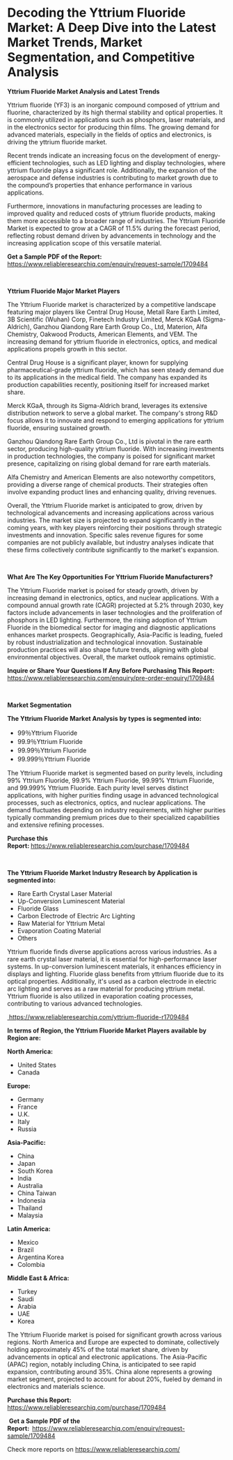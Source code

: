 <p><h1>Decoding the Yttrium Fluoride Market: A Deep Dive into the Latest Market Trends, Market Segmentation, and Competitive Analysis</h1></p><p><strong>Yttrium Fluoride Market Analysis and Latest Trends</strong></p>
<p><p>Yttrium fluoride (YF3) is an inorganic compound composed of yttrium and fluorine, characterized by its high thermal stability and optical properties. It is commonly utilized in applications such as phosphors, laser materials, and in the electronics sector for producing thin films. The growing demand for advanced materials, especially in the fields of optics and electronics, is driving the yttrium fluoride market.</p><p>Recent trends indicate an increasing focus on the development of energy-efficient technologies, such as LED lighting and display technologies, where yttrium fluoride plays a significant role. Additionally, the expansion of the aerospace and defense industries is contributing to market growth due to the compound’s properties that enhance performance in various applications.</p><p>Furthermore, innovations in manufacturing processes are leading to improved quality and reduced costs of yttrium fluoride products, making them more accessible to a broader range of industries. The Yttrium Fluoride Market is expected to grow at a CAGR of 11.5% during the forecast period, reflecting robust demand driven by advancements in technology and the increasing application scope of this versatile material.</p></p>
<p><strong>Get a Sample PDF of the Report:&nbsp;</strong> <a href="https://www.reliableresearchiq.com/enquiry/request-sample/1709484?utm_campaign=3171&utm_medium=2&utm_source=Github&utm_content=ia&utm_term=27032025&utm_id=yttrium-fluoride">https://www.reliableresearchiq.com/enquiry/request-sample/1709484</a></p>
<p>&nbsp;</p>
<p><strong>Yttrium Fluoride Major Market Players</strong></p>
<p><p>The Yttrium Fluoride market is characterized by a competitive landscape featuring major players like Central Drug House, Metall Rare Earth Limited, 3B Scientific (Wuhan) Corp, Finetech Industry Limited, Merck KGaA (Sigma-Aldrich), Ganzhou Qiandong Rare Earth Group Co., Ltd, Materion, Alfa Chemistry, Oakwood Products, American Elements, and VEM. The increasing demand for yttrium fluoride in electronics, optics, and medical applications propels growth in this sector.</p><p>Central Drug House is a significant player, known for supplying pharmaceutical-grade yttrium fluoride, which has seen steady demand due to its applications in the medical field. The company has expanded its production capabilities recently, positioning itself for increased market share.</p><p>Merck KGaA, through its Sigma-Aldrich brand, leverages its extensive distribution network to serve a global market. The company's strong R&D focus allows it to innovate and respond to emerging applications for yttrium fluoride, ensuring sustained growth.</p><p>Ganzhou Qiandong Rare Earth Group Co., Ltd is pivotal in the rare earth sector, producing high-quality yttrium fluoride. With increasing investments in production technologies, the company is poised for significant market presence, capitalizing on rising global demand for rare earth materials.</p><p>Alfa Chemistry and American Elements are also noteworthy competitors, providing a diverse range of chemical products. Their strategies often involve expanding product lines and enhancing quality, driving revenues.</p><p>Overall, the Yttrium Fluoride market is anticipated to grow, driven by technological advancements and increasing applications across various industries. The market size is projected to expand significantly in the coming years, with key players reinforcing their positions through strategic investments and innovation. Specific sales revenue figures for some companies are not publicly available, but industry analyses indicate that these firms collectively contribute significantly to the market's expansion.</p></p>
<p>&nbsp;</p>
<p><strong>What Are The Key Opportunities For Yttrium Fluoride Manufacturers?</strong></p>
<p><p>The Yttrium Fluoride market is poised for steady growth, driven by increasing demand in electronics, optics, and nuclear applications. With a compound annual growth rate (CAGR) projected at 5.2% through 2030, key factors include advancements in laser technologies and the proliferation of phosphors in LED lighting. Furthermore, the rising adoption of Yttrium Fluoride in the biomedical sector for imaging and diagnostic applications enhances market prospects. Geographically, Asia-Pacific is leading, fueled by robust industrialization and technological innovation. Sustainable production practices will also shape future trends, aligning with global environmental objectives. Overall, the market outlook remains optimistic.</p></p>
<p><strong>Inquire or Share Your Questions If Any Before Purchasing This Report:</strong> <a href="https://www.reliableresearchiq.com/enquiry/pre-order-enquiry/1709484?utm_campaign=3171&utm_medium=2&utm_source=Github&utm_content=ia&utm_term=27032025&utm_id=yttrium-fluoride">https://www.reliableresearchiq.com/enquiry/pre-order-enquiry/1709484</a></p>
<p>&nbsp;</p>
<p><strong>Market Segmentation</strong></p>
<p><strong>The Yttrium Fluoride Market Analysis by types is segmented into:</strong></p>
<p><ul><li>99％Yttrium Fluoride</li><li>99.9％Yttrium Fluoride</li><li>99.99％Yttrium Fluoride</li><li>99.999％Yttrium Fluoride</li></ul></p>
<p><p>The Yttrium Fluoride market is segmented based on purity levels, including 99% Yttrium Fluoride, 99.9% Yttrium Fluoride, 99.99% Yttrium Fluoride, and 99.999% Yttrium Fluoride. Each purity level serves distinct applications, with higher purities finding usage in advanced technological processes, such as electronics, optics, and nuclear applications. The demand fluctuates depending on industry requirements, with higher purities typically commanding premium prices due to their specialized capabilities and extensive refining processes.</p></p>
<p><strong>Purchase this Report:&nbsp;</strong><a href="https://www.reliableresearchiq.com/purchase/1709484?utm_campaign=3171&utm_medium=2&utm_source=Github&utm_content=ia&utm_term=27032025&utm_id=yttrium-fluoride">https://www.reliableresearchiq.com/purchase/1709484</a></p>
<p>&nbsp;</p>
<p><strong>The Yttrium Fluoride Market Industry Research by Application is segmented into:</strong></p>
<p><ul><li>Rare Earth Crystal Laser Material</li><li>Up-Conversion Luminescent Material</li><li>Fluoride Glass</li><li>Carbon Electrode of Electric Arc Lighting</li><li>Raw Material for Yttrium Metal</li><li>Evaporation Coating Material</li><li>Others</li></ul></p>
<p><p>Yttrium fluoride finds diverse applications across various industries. As a rare earth crystal laser material, it is essential for high-performance laser systems. In up-conversion luminescent materials, it enhances efficiency in displays and lighting. Fluoride glass benefits from yttrium fluoride due to its optical properties. Additionally, it's used as a carbon electrode in electric arc lighting and serves as a raw material for producing yttrium metal. Yttrium fluoride is also utilized in evaporation coating processes, contributing to various advanced technologies.</p></p>
<p><a href="https://www.reliableresearchiq.com/yttrium-fluoride-r1709484?utm_campaign=3171&utm_medium=2&utm_source=Github&utm_content=ia&utm_term=27032025&utm_id=yttrium-fluoride">&nbsp;https://www.reliableresearchiq.com/yttrium-fluoride-r1709484</a></p>
<p><strong>In terms of Region, the Yttrium Fluoride Market Players available by Region are:</strong></p>
<p>
    <p> <strong> North America: </strong>
        <ul>
            <li>United States</li>
            <li>Canada</li>
        </ul>
        </p> 
    <p> <strong> Europe: </strong>
        <ul>
            <li>Germany</li>
            <li>France</li>
            <li>U.K.</li>
            <li>Italy</li>
            <li>Russia</li>
        </ul>
        </p> 
    <p> <strong> Asia-Pacific: </strong>
        <ul>
            <li>China</li>
            <li>Japan</li>
            <li>South Korea</li>
            <li>India</li>
            <li>Australia</li>
            <li>China Taiwan</li>
            <li>Indonesia</li>
            <li>Thailand</li>
            <li>Malaysia</li>
        </ul>
        </p> 
    <p> <strong> Latin America: </strong>
        <ul>
            <li>Mexico</li>
            <li>Brazil</li>
            <li>Argentina Korea</li>
            <li>Colombia</li>
        </ul>
        </p> 
    <p> <strong> Middle East & Africa: </strong>
        <ul>
            <li>Turkey</li>
            <li>Saudi</li>
            <li>Arabia</li>
            <li>UAE</li>
            <li>Korea</li>
        </ul>
    </p>
    </p>
<p><p>The Yttrium Fluoride market is poised for significant growth across various regions. North America and Europe are expected to dominate, collectively holding approximately 45% of the total market share, driven by advancements in optical and electronic applications. The Asia-Pacific (APAC) region, notably including China, is anticipated to see rapid expansion, contributing around 35%. China alone represents a growing market segment, projected to account for about 20%, fueled by demand in electronics and materials science.</p></p>
<p><strong>Purchase this Report: </strong><a href="https://www.reliableresearchiq.com/purchase/1709484?utm_campaign=3171&utm_medium=2&utm_source=Github&utm_content=ia&utm_term=27032025&utm_id=yttrium-fluoride">https://www.reliableresearchiq.com/purchase/1709484</a></p>
<p>&nbsp;<strong>Get a Sample PDF of the Report:&nbsp;&nbsp;</strong><a href="https://www.reliableresearchiq.com/enquiry/request-sample/1709484?utm_campaign=3171&utm_medium=2&utm_source=Github&utm_content=ia&utm_term=27032025&utm_id=yttrium-fluoride">https://www.reliableresearchiq.com/enquiry/request-sample/1709484</a></p>
<p><strong></strong></p>
<p>Check more reports on <a href="https://www.reliableresearchiq.com/?utm_campaign=3171&utm_medium=2&utm_source=Github&utm_content=ia&utm_term=27032025&utm_id=yttrium-fluoride">https://www.reliableresearchiq.com/</a></p>